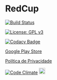 # RedCup


[![Build Status](https://travis-ci.org/Nicacioneto/RedCup.svg?branch=master)](https://travis-ci.org/Nicacioneto/RedCup)

[![License: GPL v3](https://img.shields.io/badge/License-GPL%20v3-blue.svg)](http://www.gnu.org/licenses/gpl-3.0)

[![Codacy Badge](https://api.codacy.com/project/badge/Grade/d7678fab9cbd427bac45feeb259d84a5)](https://www.codacy.com/app/arthurbdiniz/RedCuputm_source=github.com&amp;utm_medium=referral&amp;utm_content=arthurbdiniz/RedCup&amp;utm_campaign=Badge_Grade)

[Google Play Store](https://play.google.com/store/apps/details?id=com.arthur.redcup&hl=pt-br)

[Política de Privacidade](https://github.com/arthurbdiniz/RedCup/wiki/PoliticadePrivacidade)

[![Code Climate](https://codeclimate.com/github/arthurbdiniz/RedCup/badges/gpa.svg)](https://codeclimate.com/github/arthurbdiniz/RedCup)
<a href="https://play.google.com/store/apps/details?id=com.arthur.redcup&hl=en"><img src="http://i.imgur.com/RpSf9nt.png" height="20" ></a>

